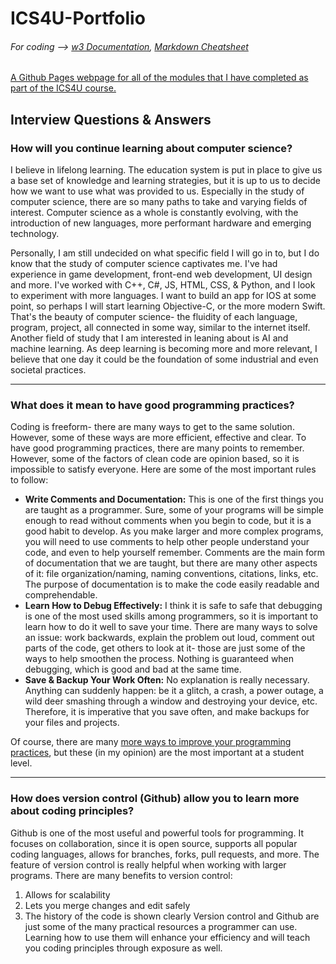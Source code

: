 # ICS4U-Portfolio

###### For coding --> [w3 Documentation](https://www.w3schools.com/w3css/w3css_references.asp), [Markdown Cheatsheet](https://github.com/adam-p/markdown-here/wiki/Markdown-Cheatsheet)

[A Github Pages webpage for all of the modules that I have completed as part of the ICS4U course.](https://noahdorego.github.io/ICS4U-Portfolio/)

## Interview Questions & Answers

### How will you continue learning about computer science?
I believe in lifelong learning. The education system is put in place to give us a base set of knowledge and learning strategies, but it is up to us to decide how we want to use what was provided to us. Especially in the study of computer science, there are so many paths to take and varying fields of interest. Computer science as a whole is constantly evolving, with the introduction of new languages, more performant hardware and emerging technology.

Personally, I am still undecided on what specific field I will go in to, but I do know that the study of computer science captivates me. I've had experience in game development, front-end web development, UI design and more. I've worked with C++, C#, JS, HTML, CSS, & Python, and I look to experiment with more languages. I want to build an app for IOS at some point, so perhaps I will start learning Objective-C, or the more modern Swift. That's the beauty of computer science- the fluidity of each language, program, project, all connected in some way, similar to the internet itself. Another field of study that I am interested in leaning about is AI and machine learning. As deep learning is becoming more and more relevant, I believe that one day it could be the foundation of some industrial and even societal practices.
___
### What does it mean to have good programming practices?
Coding is freeform- there are many ways to get to the same solution. However, some of these ways are more efficient, effective and clear. To have good programming practices, there are many points to remember. However, some of the factors of clean code are opinion based, so it is impossible to satisfy everyone. Here are some of the most important rules to follow:
* __Write Comments and Documentation:__ This is one of the first things you are taught as a programmer. Sure, some of your programs will be simple enough to read without comments when you begin to code, but it is a good habit to develop. As you make larger and more complex programs, you will need to use comments to help other people understand your code, and even to help yourself remember. Comments are the main form of documentation that we are taught, but there are many other aspects of it: file organization/naming, naming conventions, citations, links, etc. The purpose of documentation is to make the code easily readable and comprehendable.
* __Learn How to Debug Effectively:__ I think it is safe to safe that debugging is one of the most used skills among programmers, so it is important to learn how to do it well to save your time. There are many ways to solve an issue: work backwards, explain the problem out loud, comment out parts of the code, get others to look at it- those are just some of the ways to help smoothen the process. Nothing is guaranteed when debugging, which is good and bad at the same time.
* __Save & Backup Your Work Often:__ No explanation is really necessary. Anything can suddenly happen: be it a glitch, a crash, a power outage, a wild deer smashing through a window and destroying your device, etc. Therefore, it is imperative that you save often, and make backups for your files and projects. 

Of course, there are many [more ways to improve your programming practices](https://www.aversan.com/coding-standards-and-best-practices-2/), but these (in my opinion) are the most important at a student level. 
___
### How does version control (Github) allow you to learn more about coding principles?
Github is one of the most useful and powerful tools for programming. It focuses on collaboration, since it is open source, supports all popular coding languages, allows for branches, forks, pull requests, and more. The feature of version control is really helpful when working with larger programs. There are many benefits to version control:
1. Allows for scalability
2. Lets you merge changes and edit safely
3. The history of the code is shown clearly
Version control and Github are just some of the many practical resources a programmer can use. Learning how to use them will enhance your efficiency and will teach you coding principles through exposure as well.
